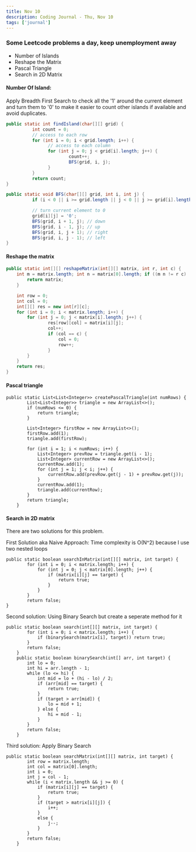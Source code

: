 ```yaml
---
title: Nov 10
description: Coding Journal - Thu, Nov 10
tags: ['journal']
---
```


### Some Leetcode problems a day, keep unemployment away

- Number of Islands
- Reshape the Matrix
- Pascal Triangle
- Search in 2D Matrix

#### Number Of Island: 
Apply Breadth First Search to check all the '1' around the current element and turn them to '0' to make it easier to count other islands if available and avoid duplicates.

``` java 
public static int findIsland(char[][] grid) {
          int count = 0;
          // access to each row
          for (int i = 0; i < grid.length; i++) {
                // access to each column
                for (int j = 0; j < grid[i].length; j++) {
                        count++;
                        BFS(grid, i, j);
                }
          }
          return count;
}

public static void BFS(char[][] grid, int i, int j) {
          if (i < 0 || i >= grid.length || j < 0 || j >= grid[i].length || grid[i][j] == '0') return;

          // turn current element to 0
          grid[i][j] = '0';
          BFS(grid, i + 1, j); // down
          BFS(grid, i - 1, j); // up
          BFS(grid, i, j + 1); // right
          BFS(grid, i, j - 1); // left
}
```

#### Reshape the matrix

``` java
public static int[][] reshapeMatrix(int[][] matrix, int r, int c) { 
    int m = matrix.length; int n = matrix[0].length; if ((m n != r c) || (m == r && r == c)) { 
        return matrix; 
    }

    int row = 0;
    int col = 0;
    int[][] res = new int[r][c];
    for (int i = 0; i < matrix.length; i++) {
        for (int j = 0; j < matrix[i].length; j++) {
                res[row][col] = matrix[i][j];
                col++;
                if (col == c) {
                    col = 0;
                    row++;
                }
        }
    }
    return res;
}
```

#### Pascal triangle

```
public static List<List<Integer>> createPascalTriangle(int numRows) {
        List<List<Integer>> triangle = new ArrayList<>();
        if (numRows <= 0) {
            return triangle;
        }

        List<Integer> firstRow = new ArrayList<>();
        firstRow.add(1);
        triangle.add(firstRow);

        for (int i = 1; i < numRows; i++) {
            List<Integer> prevRow = triangle.get(i - 1);
            List<Integer> currentRow = new ArrayList<>();
            currentRow.add(1);
            for (int j = 1; j < i; j++) {
                currentRow.add(prevRow.get(j - 1) + prevRow.get(j));
            }
            currentRow.add(1);
            triangle.add(currentRow);
        }
        return triangle;
    }
```

#### Search in 2D matrix
There are two solutions for this problem.

First Solution aka Naive Approach: Time complexity is O(N^2) because I use two nested loops

```
public static boolean searchInMatrix(int[][] matrix, int target) {
        for (int i = 0; i < matrix.length; i++) {
            for (int j = 0; j < matrix[0].length; j++) {
                if (matrix[i][j] == target) {
                    return true;
                }
            }
        }
        return false;
}
```

Second solution: Using Binary Search but create a seperate method for it

```
public static boolean search(int[][] matrix, int target) {
        for (int i = 0; i < matrix.length; i++) {
            if (binarySearch(matrix[i], target)) return true;
        }
        return false;
    }
    public static boolean binarySearch(int[] arr, int target) {
        int lo = 0;
        int hi = arr.length - 1;
        while (lo <= hi) {
            int mid = lo + (hi - lo) / 2;
            if (arr[mid] == target) {
                return true;
            }
            if (target > arr[mid]) {
                lo = mid + 1;
            } else {
                hi = mid - 1;
            }
        }
        return false;
    }
```

Third solution: Apply Binary Search

```
public static boolean searchMatrix(int[][] matrix, int target) {
        int row = matrix.length;
        int col = matrix[0].length;
        int i = 0;
        int j = col - 1;
        while (i < matrix.length && j >= 0) {
            if (matrix[i][j] == target) {
                return true;
            }
            if (target > matrix[i][j]) {
                i++;
            }
            else {
                j--;
            }
        }
        return false;
    }
```
